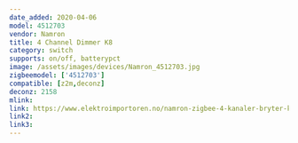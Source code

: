 ```yaml
---
date_added: 2020-04-06
model: 4512703
vendor: Namron
title: 4 Channel Dimmer K8
category: switch
supports: on/off, batterypct
image: /assets/images/devices/Namron_4512703.jpg
zigbeemodel: ['4512703']
compatible: [z2m,deconz]
deconz: 2158
mlink: 
link: https://www.elektroimportoren.no/namron-zigbee-4-kanaler-bryter-k8/4512703/Product.html
link2: 
link3: 
---
```

